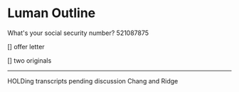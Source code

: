 # Luman Outline


What's your social security number? 521087875

[] offer letter

[] two originals

---

HOLDing transcripts pending discussion
Chang and Ridge
